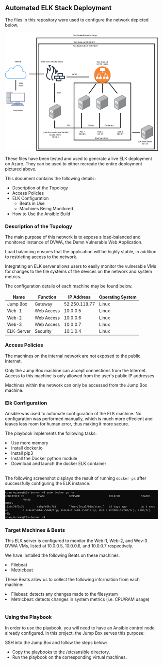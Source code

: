 ## Automated ELK Stack Deployment

The files in this repository were used to configure the network depicted below.

![Network Diagram](Images/ELK_Stack_Network_Diagram.png)

These files have been tested and used to generate a live ELK deployment on Azure. They can be used to either recreate the entire deployment pictured above. 

This document contains the following details:
- Description of the Topology
- Access Policies
- ELK Configuration
  - Beats in Use
  - Machines Being Monitored
- How to Use the Ansible Build


### Description of the Topology

The main purpose of this network is to expose a load-balanced and monitored instance of DVWA, the Damn Vulnerable Web Application.

Load balancing ensures that the application will be highly stable, in addition to restricting access to the network.

Integrating an ELK server allows users to easily monitor the vulnerable VMs for changes to the file systems of the devices on the network and system metrics.

The configuration details of each machine may be found below.

| Name     | Function | IP Address | Operating System |
|----------|----------|------------|------------------|
| Jump Box | Gateway  | 52.250.118.77   | Linux            |
| Web-1     |  Web Access        | 10.0.0.5           |Linux                   |
| Web-2    |    Web Access       |           10.0.0.6 |Linux                   |
| Web-3    |    Web Access       |   10.0.0.7         |Linux                   |
| ELK-Server  |  Security         | 10.1.0.4           |Linux                   |

### Access Policies

The machines on the internal network are not exposed to the public Internet. 

Only the Jump Box machine can accept connections from the Internet. Access to this machine is only allowed from the user's public IP addresses

Machines within the network can only be accessed from the Jump Box machine.






### Elk Configuration

Ansible was used to automate configuration of the ELK machine. No configuration was performed manually, which is much more effecient and leaves less room for human error, thus making it more secure.

The playbook implements the following tasks:
<li>
Use more memory
</li>
<li>
Install docker.io
</li>
<li>
Install pip3
</li>
<li>
Install the Docker python module
</li>
<li>
Download and launch the docker ELK container
</li>
&nbsp;

The following screenshot displays the result of running `docker ps` after successfully configuring the ELK instance.

![Elk_Docker](Images/Docker_PS_Output.PNG)

### Target Machines & Beats
This ELK server is configured to monitor the Web-1, Web-2, and Wev-3 DVWA VMs, listed at 10.0.0.5, 10.0.0.6, and 10.0.0.7 respectively.

We have installed the following Beats on these machines:
<li>
Filebeat</li>
<li>Metricbeat</li>

These Beats allow us to collect the following information from each machine:
<li>
Filebeat: detects any changes made to the filesystem</li>
<li>Metricbeat: detects changes in system metrics (i.e. CPU/RAM usage)  </li>  
&nbsp;

### Using the Playbook
In order to use the playbook, you will need to have an Ansible control node already configured. In this project, the Jump Box serves this purpose: 

SSH into the Jump Box and follow the steps below:
- Copy the playbooks to the /etc/ansible directory.
- Run the playbook on the corresponding virtual machines. 